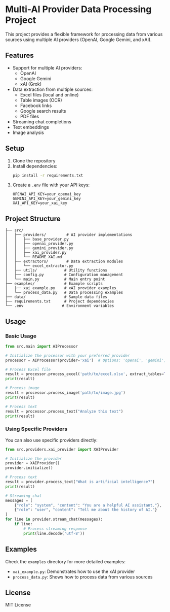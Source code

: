 # Multi-AI Provider Data Processing Project

This project provides a flexible framework for processing data from various sources using multiple AI providers (OpenAI,
Google Gemini, and xAI).

## Features

- Support for multiple AI providers:
    - OpenAI
    - Google Gemini
    - xAI (Grok)
- Data extraction from multiple sources:
    - Excel files (local and online)
    - Table images (OCR)
    - Facebook links
    - Google search results
    - PDF files
- Streaming chat completions
- Text embeddings
- Image analysis

## Setup

1. Clone the repository
2. Install dependencies:
   ```bash
   pip install -r requirements.txt
   ```
3. Create a `.env` file with your API keys:
   ```
   OPENAI_API_KEY=your_openai_key
   GEMINI_API_KEY=your_gemini_key
   XAI_API_KEY=your_xai_key
   ```

## Project Structure

```
├── src/
│   ├── providers/         # AI provider implementations
│   │   ├── base_provider.py
│   │   ├── openai_provider.py
│   │   ├── gemini_provider.py
│   │   ├── xai_provider.py
│   │   └── README_XAI.md
│   ├── extractors/        # Data extraction modules
│   │   └── excel_extractor.py
│   ├── utils/            # Utility functions
│   ├── config.py         # Configuration management
│   └── main.py           # Main entry point
├── examples/             # Example scripts
│   ├── xai_example.py    # xAI provider examples
│   └── process_data.py   # Data processing examples
├── data/                 # Sample data files
├── requirements.txt      # Project dependencies
└── .env                 # Environment variables
```

## Usage

### Basic Usage

```python
from src.main import AIProcessor

# Initialize the processor with your preferred provider
processor = AIProcessor(provider='xai')  # Options: 'openai', 'gemini', 'xai'

# Process Excel file
result = processor.process_excel('path/to/excel.xlsx', extract_tables=True)
print(result)

# Process image
result = processor.process_image('path/to/image.jpg')
print(result)

# Process text
result = processor.process_text("Analyze this text")
print(result)
```

### Using Specific Providers

You can also use specific providers directly:

```python
from src.providers.xai_provider import XAIProvider

# Initialize the provider
provider = XAIProvider()
provider.initialize()

# Process text
result = provider.process_text("What is artificial intelligence?")
print(result)

# Streaming chat
messages = [
    {"role": "system", "content": "You are a helpful AI assistant."},
    {"role": "user", "content": "Tell me about the history of AI."}
]
for line in provider.stream_chat(messages):
    if line:
        # Process streaming response
        print(line.decode('utf-8'))
```

## Examples

Check the `examples` directory for more detailed examples:

- `xai_example.py`: Demonstrates how to use the xAI provider
- `process_data.py`: Shows how to process data from various sources

## License

MIT License 